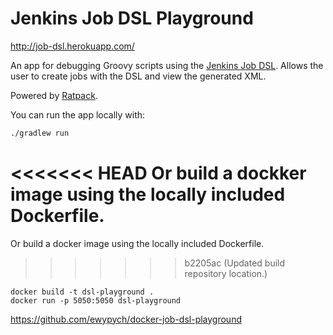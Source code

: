 # Jenkins Job DSL Playground

http://job-dsl.herokuapp.com/

An app for debugging Groovy scripts using the [Jenkins Job DSL](https://github.com/jenkinsci/job-dsl-plugin). Allows the user to create jobs with the DSL and view the generated XML.

Powered by [Ratpack](https://github.com/ratpack/ratpack). 

You can run the app locally with:

```bash
./gradlew run
```

<<<<<<< HEAD
Or build a dockker image using the locally included Dockerfile.
=======
Or build a docker image using the locally included Dockerfile.
>>>>>>> b2205ac (Updated build repository location.)

```
docker build -t dsl-playground .
docker run -p 5050:5050 dsl-playground
```

https://github.com/ewypych/docker-job-dsl-playground
